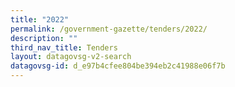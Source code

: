 ```yaml
---
title: "2022"
permalink: /government-gazette/tenders/2022/
description: ""
third_nav_title: Tenders
layout: datagovsg-v2-search
datagovsg-id: d_e97b4cfee804be394eb2c41988e06f7b
---
```

